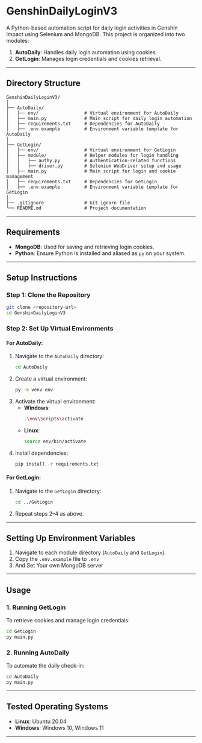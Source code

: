 # **GenshinDailyLoginV3**

A Python-based automation script for daily login activities in Genshin Impact using Selenium and MongoDB. This project is organized into two modules:

1. **AutoDaily**: Handles daily login automation using cookies.
2. **GetLogin**: Manages login credentials and cookies retrieval.

---

## **Directory Structure**
```
GenshinDailyLoginV3/
│
├── AutoDaily/
│   ├── env/                 # Virtual environment for AutoDaily
│   ├── main.py              # Main script for daily login automation
│   ├── requirements.txt     # Dependencies for AutoDaily
│   ├── .env.example         # Environment variable template for AutoDaily
│
├── GetLogin/
│   ├── env/                 # Virtual environment for GetLogin
│   ├── module/              # Helper modules for login handling
│   │   ├── authy.py         # Authentication-related functions
│   │   ├── driver.py        # Selenium WebDriver setup and usage
│   ├── main.py              # Main script for login and cookie management
│   ├── requirements.txt     # Dependencies for GetLogin
│   ├── .env.example         # Environment variable template for GetLogin
│
├── .gitignore               # Git ignore file
└── README.md                # Project documentation
```

---

## **Requirements**
- **MongoDB**: Used for saving and retrieving login cookies.
- **Python**: Ensure Python is installed and aliased as `py` on your system.

---

## **Setup Instructions**

### **Step 1: Clone the Repository**
```bash
git clone <repository-url>
cd GenshinDailyLoginV3
```

### **Step 2: Set Up Virtual Environments**

#### For **AutoDaily**:
1. Navigate to the `AutoDaily` directory:
   ```bash
   cd AutoDaily
   ```
2. Create a virtual environment:
   ```bash
   py -m venv env
   ```
3. Activate the virtual environment:
   - **Windows**:
     ```bash
     .\env\Scripts\activate
     ```
   - **Linux**:
     ```bash
     source env/bin/activate
     ```
4. Install dependencies:
   ```bash
   pip install -r requirements.txt
   ```

#### For **GetLogin**:
1. Navigate to the `GetLogin` directory:
   ```bash
   cd ../GetLogin
   ```
2. Repeat steps 2–4 as above.

---

## Setting Up Environment Variables

1. Navigate to each module directory (`AutoDaily` and `GetLogin`).
2. Copy the `.env.example` file to `.env`
3. And Set Your own MongoDB server

---

## **Usage**

### **1. Running GetLogin**
To retrieve cookies and manage login credentials:
```bash
cd GetLogin
py main.py
```

### **2. Running AutoDaily**
To automate the daily check-in:
```bash
cd AutoDaily
py main.py
```

---

## **Tested Operating Systems**
- **Linux**: Ubuntu 20.04
- **Windows**: Windows 10, Windows 11

---
